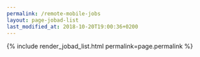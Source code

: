 ```yaml
---
permalink: /remote-mobile-jobs
layout: page-jobad-list
last_modified_at: 2018-10-20T19:00:36+0200
---
```

{% include render_jobad_list.html permalink=page.permalink %}

